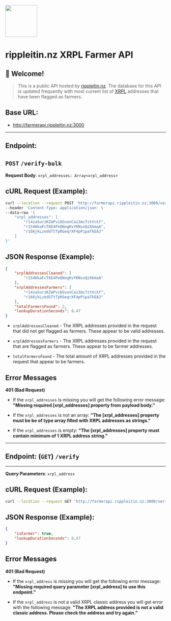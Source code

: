 <img src="https://i.imgur.com/JwUGvaT.jpg" width="100px"/><br>
# **rippleitin.nz XRPL Farmer API**

## 👋 Welcome!

> This is a public API hosted by [rippleitin.nz](https://rippleitin.nz). The database for this API is updated frequently with most current list of [XRPL](https://xrpl.org) addresses that have been flagged as farmers.

## **Base URL:**
- http://farmerapi.rippleitin.nz:3000
---
## **Endpoint:** 
**`POST`** 
`/verify-bulk` 
---
**Request Body**:
`xrpl_addresses: Array<xrpl_address>`

## **cURL Request (Example):**

```bash
curl --location --request POST 'http://farmerapi.rippleitin.nz:3000/verify-bulk' \
--header 'Content-Type: application/json' \
--data-raw '{
    "xrpl_addresses": [
        "r14zaSurzKZmPvi6GvonCaz3mc7ztVckf",
        "r154HkaFcT6E4PeQNxgKvYKNvxQzXkmaA",
        "r166jkLzedGTtTpRGeqrXF4pPipaTkEAJ"
    ]
}'
```
## **JSON Response (Example):**

```JSON
{
    "xrplAddressesCleaned": [
        "r154HkaFcT6E4PeQNxgKvYKNvxQzXkmaA"
    ],
    "xrplAddressesFarmers": [
        "r14zaSurzKZmPvi6GvonCaz3mc7ztVckf",
        "r166jkLzedGTtTpRGeqrXF4pPipaTkEAJ"
    ],
    "totalFarmersFound": 2,
    "lookupDurationSeconds": 0.47
}
```

- `xrplAddressesCleaned` - The XRPL addresses provided in the request that did not get flagged as farmers. These appear to be valid addresses.

- `xrplAddressesFarmers` - The XRPL addresses provided in the request that are flagged as farmers. These appear to be farmer addresses.

- `totalFarmersFound` - The total amount of XRPL addresses provided in the request that appear to be farmers.

## **Error Messages**

**401 (Bad Request)**

- If the `xrpl_addresses` is missing you will get the following error message:
**"Missing required [xrpl_addresses] property from payload body."**

- If the `xrpl_addresses` is not an array: 
**"The [xrpl_addresses] property must be be of type array filled with XRPL addresses as strings."**

- If the `xrpl_addresses` is empty: 
**"The [xrpl_addresses] property must contain minimum of 1 XRPL address string."**
---
## **Endpoint:** (**`GET`**) `/verify`
--- 
**Query Parameters**: `xrpl_address`

## **cURL Request (Example):**

```bash
curl --location --request GET 'http://farmerapi.rippleitin.nz:3000/verify?xrpl_address=r36PzVWGbVaUvLaqej22BFEHi4m37ufBte'
```

## **JSON Response (Example):**

```JSON
{
    "isFarmer": true,
    "lookupDurationSeconds": 0.47
}
```

## **Error Messages**

**401 (Bad Request)**

- If the `xrpl_address` is missing you will get the following error message:
**"Missing required query parameter [xrpl_address] to use this endpoint."**

- If the `xrpl_address` is not a valid XRPL classic address you will get error with the following message: 
**"The XRPL address provided is not a valid classic address. Please check the address and try again."**




